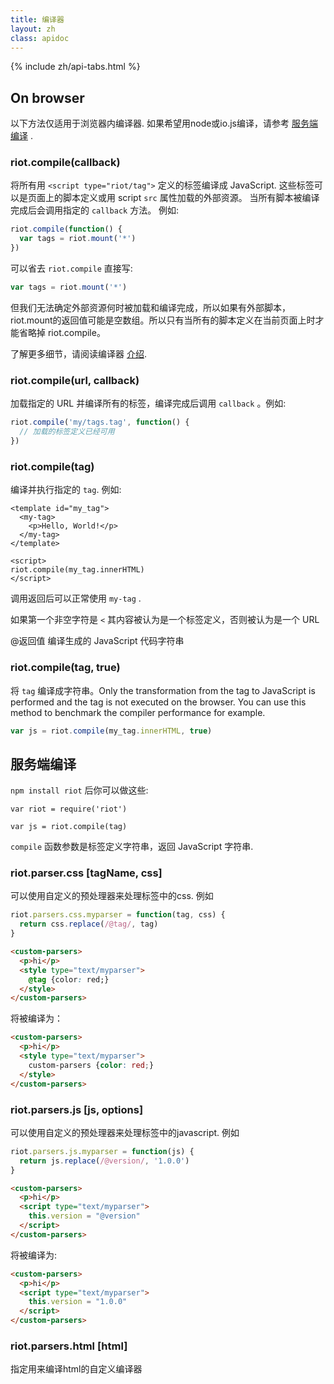 ```yaml
---
title: 编译器
layout: zh
class: apidoc
---
```


{% include zh/api-tabs.html %}

## On browser 

以下方法仅适用于浏览器内编译器. 如果希望用node或io.js编译，请参考 [服务端编译](#compile-on-server) .

### <a name="compile"></a> riot.compile(callback) 

将所有用 `<script type="riot/tag">` 定义的标签编译成 JavaScript. 这些标签可以是页面上的脚本定义或用 script `src` 属性加载的外部资源。 当所有脚本被编译完成后会调用指定的 `callback` 方法。 例如:

``` javascript
riot.compile(function() {
  var tags = riot.mount('*')
})
```

可以省去 `riot.compile` 直接写:

``` javascript
var tags = riot.mount('*')
```

但我们无法确定外部资源何时被加载和编译完成，所以如果有外部脚本，riot.mount的返回值可能是空数组。所以只有当所有的脚本定义在当前页面上时才能省略掉 riot.compile。

了解更多细节，请阅读编译器 [介绍](/riotjs/compiler.html).

### <a name="compile-fn"></a> riot.compile(url, callback)

加载指定的 URL 并编译所有的标签，编译完成后调用 `callback` 。例如:

``` javascript
riot.compile('my/tags.tag', function() {
  // 加载的标签定义已经可用
})
```

### <a name="compile-tag"></a> riot.compile(tag)

编译并执行指定的 `tag`. 例如:

```
<template id="my_tag">
  <my-tag>
    <p>Hello, World!</p>
  </my-tag>
</template>

<script>
riot.compile(my_tag.innerHTML)
</script>
```

调用返回后可以正常使用 `my-tag` .

如果第一个非空字符是 `<` 其内容被认为是一个标签定义，否则被认为是一个 URL

@返回值 编译生成的 JavaScript 代码字符串

### <a name="compile-to-str"></a> riot.compile(tag, true)

将 `tag` 编译成字符串。Only the transformation from the tag to JavaScript is performed and the tag is not executed on the browser. You can use this method to benchmark the compiler performance for example.

``` js
var js = riot.compile(my_tag.innerHTML, true)
```

## 服务端编译

`npm install riot` 后你可以做这些:

```
var riot = require('riot')

var js = riot.compile(tag)
```

`compile` 函数参数是标签定义字符串，返回 JavaScript 字符串.

### <a name="css-parser"></a> riot.parser.css [tagName, css]

可以使用自定义的预处理器来处理标签中的css. 例如

```js
riot.parsers.css.myparser = function(tag, css) {
  return css.replace(/@tag/, tag)
}
```

```html
<custom-parsers>
  <p>hi</p>
  <style type="text/myparser">
    @tag {color: red;}
  </style>
</custom-parsers>
```

将被编译为：

```html
<custom-parsers>
  <p>hi</p>
  <style type="text/myparser">
    custom-parsers {color: red;}
  </style>
</custom-parsers>
```

### <a name="js-parser"></a> riot.parsers.js [js, options]

可以使用自定义的预处理器来处理标签中的javascript. 例如

```js
riot.parsers.js.myparser = function(js) {
  return js.replace(/@version/, '1.0.0')
}
```

```html
<custom-parsers>
  <p>hi</p>
  <script type="text/myparser">
    this.version = "@version"
  </script>
</custom-parsers>
```

将被编译为:

```html
<custom-parsers>
  <p>hi</p>
  <script type="text/myparser">
    this.version = "1.0.0"
  </script>
</custom-parsers>
```

### <a name="html-parser"></a> riot.parsers.html [html]

指定用来编译html的自定义编译器